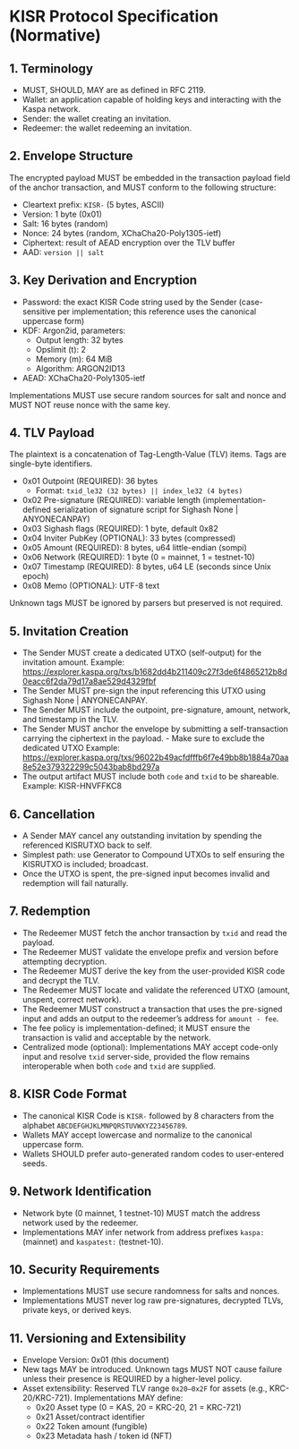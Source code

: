 # KISR Protocol Specification (Normative)

## 1. Terminology
- MUST, SHOULD, MAY are as defined in RFC 2119.
- Wallet: an application capable of holding keys and interacting with the Kaspa network.
- Sender: the wallet creating an invitation.
- Redeemer: the wallet redeeming an invitation.

## 2. Envelope Structure
The encrypted payload MUST be embedded in the transaction payload field of the anchor transaction, and MUST conform to the following structure:

- Cleartext prefix: `KISR-` (5 bytes, ASCII)
- Version: 1 byte (0x01)
- Salt: 16 bytes (random)
- Nonce: 24 bytes (random, XChaCha20-Poly1305-ietf)
- Ciphertext: result of AEAD encryption over the TLV buffer
- AAD: `version || salt`

## 3. Key Derivation and Encryption
- Password: the exact KISR Code string used by the Sender (case-sensitive per implementation; this reference uses the canonical uppercase form)
- KDF: Argon2id, parameters:
  - Output length: 32 bytes
  - Opslimit (t): 2
  - Memory (m): 64 MiB
  - Algorithm: ARGON2ID13
- AEAD: XChaCha20-Poly1305-ietf

Implementations MUST use secure random sources for salt and nonce and MUST NOT reuse nonce with the same key.

## 4. TLV Payload
The plaintext is a concatenation of Tag-Length-Value (TLV) items. Tags are single-byte identifiers.

- 0x01 Outpoint (REQUIRED): 36 bytes
  - Format: `txid_le32 (32 bytes) || index_le32 (4 bytes)`
- 0x02 Pre-signature (REQUIRED): variable length (implementation-defined serialization of signature script for Sighash None | ANYONECANPAY)
- 0x03 Sighash flags (REQUIRED): 1 byte, default 0x82
- 0x04 Inviter PubKey (OPTIONAL): 33 bytes (compressed)
- 0x05 Amount (REQUIRED): 8 bytes, u64 little-endian (sompi)
- 0x06 Network (REQUIRED): 1 byte (0 = mainnet, 1 = testnet-10)
- 0x07 Timestamp (REQUIRED): 8 bytes, u64 LE (seconds since Unix epoch)
- 0x08 Memo (OPTIONAL): UTF-8 text

Unknown tags MUST be ignored by parsers but preserved is not required.

## 5. Invitation Creation
- The Sender MUST create a dedicated UTXO (self-output) for the invitation amount.
  Example: https://explorer.kaspa.org/txs/b1682dd4b211409c27f3de6f4865212b8d0eacc6f2da79d17a8ae529d4329fbf
- The Sender MUST pre-sign the input referencing this UTXO using Sighash None | ANYONECANPAY.
- The Sender MUST include the outpoint, pre-signature, amount, network, and timestamp in the TLV.
- The Sender MUST anchor the envelope by submitting a self-transaction carrying the ciphertext in the payload. - Make sure to exclude the dedicated UTXO
  Example: https://explorer.kaspa.org/txs/96022b49acfdfffb6f7e49bb8b1884a70aa8e52e379322299c5043bab8bd297a
- The output artifact MUST include both `code` and `txid` to be shareable.
  Example: KISR-HNVFFKC8

## 6. Cancellation
- A Sender MAY cancel any outstanding invitation by spending the referenced KISRUTXO back to self.
- Simplest path: use Generator to Compound UTXOs to self ensuring the KISRUTXO is included; broadcast.
- Once the UTXO is spent, the pre-signed input becomes invalid and redemption will fail naturally.

## 7. Redemption
- The Redeemer MUST fetch the anchor transaction by `txid` and read the payload.
- The Redeemer MUST validate the envelope prefix and version before attempting decryption.
- The Redeemer MUST derive the key from the user-provided KISR code and decrypt the TLV.
- The Redeemer MUST locate and validate the referenced UTXO (amount, unspent, correct network).
- The Redeemer MUST construct a transaction that uses the pre-signed input and adds an output to the redeemer’s address for `amount - fee`.
- The fee policy is implementation-defined; it MUST ensure the transaction is valid and acceptable by the network.
- Centralized mode (optional): Implementations MAY accept code-only input and resolve `txid` server-side, provided the flow remains interoperable when both `code` and `txid` are supplied.

## 8. KISR Code Format
- The canonical KISR Code is `KISR-` followed by 8 characters from the alphabet `ABCDEFGHJKLMNPQRSTUVWXYZ23456789`.
- Wallets MAY accept lowercase and normalize to the canonical uppercase form.
- Wallets SHOULD prefer auto-generated random codes to user-entered seeds.

## 9. Network Identification
- Network byte (0 mainnet, 1 testnet-10) MUST match the address network used by the redeemer.
- Implementations MAY infer network from address prefixes `kaspa:` (mainnet) and `kaspatest:` (testnet-10).

## 10. Security Requirements
- Implementations MUST use secure randomness for salts and nonces.
- Implementations MUST never log raw pre-signatures, decrypted TLVs, private keys, or derived keys.

## 11. Versioning and Extensibility
- Envelope Version: 0x01 (this document)
- New tags MAY be introduced. Unknown tags MUST NOT cause failure unless their presence is REQUIRED by a higher-level policy.
- Asset extensibility: Reserved TLV range `0x20–0x2F` for assets (e.g., KRC-20/KRC-721). Implementations MAY define:
  - 0x20 Asset type (0 = KAS, 20 = KRC-20, 21 = KRC-721)
  - 0x21 Asset/contract identifier
  - 0x22 Token amount (fungible)
  - 0x23 Metadata hash / token id (NFT)
